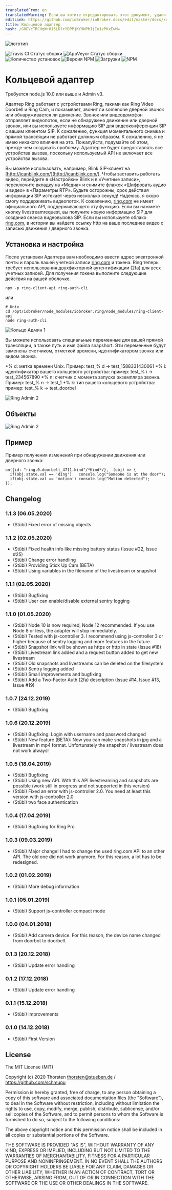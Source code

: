 ```yaml
---
translatedFrom: en
translatedWarning: Если вы хотите отредактировать этот документ, удалите поле «translationFrom», в противном случае этот документ будет снова автоматически переведен
editLink: https://github.com/ioBroker/ioBroker.docs/edit/master/docs/ru/adapterref/iobroker.ring/README.md
title: Кольцевой адаптер
hash: /G0EVcTRCHqW+815LDlrYBPPjKY9NPbIjIu1zPKxEwM=
---
```

![логотип](../../../en/adapterref/iobroker.ring/admin/ring.png)

![Travis CI Статус сборки](https://travis-ci.org/schmupu/ioBroker.ring.svg?branch=master)
![AppVeyor Статус сборки](https://ci.appveyor.com/api/projects/status/github/schmupu/ioBroker.ring?branch=master&svg=true)
![Количество установок](http://iobroker.live/badges/ring-stable.svg)
![Версия NPM](http://img.shields.io/npm/v/iobroker.ring.svg)
![Загрузки](https://img.shields.io/npm/dm/iobroker.ring.svg)
![NPM](https://nodei.co/npm/iobroker.ring.png?downloads=true)

# Кольцевой адаптер
Требуется node.js 10.0 или выше и Admin v3.

Адаптер Ring работает с устройствами Ring, такими как Ring Video Doorbell и Ring Cam, и показывает, звонит ли somenone дверной звонок или обнаруживается ли движение. Звонок или видеодомофон отправляет видеопоток, если не обнаружено движение или дверной звонок, или вы используете информацию SIP для видеоконференции SIP с вашим клиентом SIP.
К сожалению, функция моментального снимка и прямой трансляции не работает должным образом. К сожалению, я не имею никакого влияния на это. Пожалуйста, подумайте об этом, прежде чем создавать проблему.
Адаптер не будет предоставлять все устройства вызова, поскольку используемый API не включает все устройства вызова.

Вы можете использовать, например, Blink SIP-клиент на [http://icanblink.com/](http://icanblink.com/). Чтобы заставить работать видео, перейдите в «Настройки» Blink и в «Учетные записи», переключите вкладку на «Медиа» и снимите флажок «Шифровать аудио и видео» в «Параметры RTP». Будьте осторожны, срок действия информации SIP истекает через несколько секунд! Надеюсь, я скоро смогу поддерживать видеопоток. К сожалению, [ring.com](https://ring.com) не имеет официального API, поддерживающего эту функцию.
Если вы нажмете кнопку livestreamrequest, вы получите новую информацию SIP для создания сеанса видеовызова SIP. Если вы используете облако [ring.com](https://ring.com), в истории вы найдете ссылку http на ваше последнее видео с записью движения / дверного звонка.

## Установка и настройка
После установки Адаптера вам необходимо ввести адрес электронной почты и пароль вашей учетной записи [ring.com](https://ring.com) и токена. Ring теперь требует использования двухфакторной аутентификации (2fa) для всех учетных записей. Для получения токена выполните следующие действия на вашей оболочке.

```
npx -p ring-client-api ring-auth-cli
```

или

```
# Unix
cd /opt/iobroker/node_modules/iobroker.ring/node_modules/ring-client-api
node ring-auth-cli
```

![Кольцо Админ 1](../../../en/adapterref/iobroker.ring/docs/ring_admin_tab1.png)

Вы можете использовать специальные переменные для вашей прямой трансляции, а также путь и имя файла snapshort. Эти переменные будут заменены счетчиком, отметкой времени, идентификатором звонка или видом звонка.

*% d: метка времени Unix. Пример: test_% d -> test_1588331430061
*% i: идентификатор вашего кольцевого устройства: пример: test_% i -> test_234567890
*% n: счетчик с момента запуска экземпляра звонка. Пример: test_% n -> test_1
*% k: тип вашего кольцевого устройства: пример: test_% k -> test_doorbel

![Ring Admin 2](../../../en/adapterref/iobroker.ring/docs/ring_admin_tab2.png)

## Объекты
![Ring Admin 2](../../../en/adapterref/iobroker.ring/docs/ring_objects.png)

## Пример
Пример получения изменений при обнаружении движения или дверного звонка:

```
on({id: "ring.0.doorbell_4711.kind"/*Kind*/},  (obj) => {
  if(obj.state.val == 'ding')   console.log("Someone is at the door");
  if(obj.state.val == 'motion') console.log("Motion detected");
});
```

## Changelog

### 1.1.3 (06.05.2020)
* (Stübi) Fixed error of missing objects 

### 1.1.2 (02.05.2020)
* (Stübi) Fixed health info like missing battery status (Issue #22, Issue #25) 
* (Stübi) Change error handling
* (Stübi) Providing Stick Up Cam (BETA)
* (Stübi) Using variables in the filename of the livestream or snapshot 

### 1.1.1 (02.05.2020)
* (Stübi) Bugfixing
* (Stübi) User can enable/disable external sentry logging

### 1.1.0 (01.05.2020)
* (Stübi) Node 10 is now required, Node 12 recommended. If you use Node 8 or less, the adapter will stop immediately.
* (Stübi) Tested with js-controller 3. I recommend using js-controller 3 or higher because of sentry logging and more features in the future 
* (Stübi) Snapshot link will be shown as https or http in state (Issue #18)
* (Stübi) Livestream link added and a request button added to get new livestream
* (Stübi) Old snapshots and livestreams can be deleted on the filesystem
* (Stübi) Sentry logging added
* (Stübi) Small improvements and bugfixing   
* (Stübi) Add a Two-Factor Auth (2fa) description (Issue #14, Issue #13, Issue #19)

### 1.0.7 (24.12.2019)
* (Stübi) Bugfixing

### 1.0.6 (20.12.2019)
* (Stübi) Bugfixing: Login with username and password changed
* (Stübi) New feature (BETA): Now you can make snapshots in jpg and a livestream in mp4 format. Unfortunately the snapshot / livestream does not work always! 

### 1.0.5 (18.04.2019)
* (Stübi) Bugfixing 
* (Stübi) Using new API. With this API livestreaming and snapshots are possible (work still in progress and not supported in this version)
* (Stübi) Fixed an error with js-controller 2.0. You need at least this version with js-controller 2.0
* (Stübi) two face authentication


### 1.0.4 (17.04.2019)
* (Stübi) Bugfixing for Ring Pro 

### 1.0.3 (09.03.2019)
* (Stübi) Major change! I had to change the used ring.com API to an other API. The old one did not work anymore. For this reason, a lot has to be redesigned.  

### 1.0.2 (01.02.2019)
* (Stübi) More debug information 

### 1.0.1 (05.01.2019)
* (Stübi) Support js-controller compact mode 

### 1.0.0 (04.01.2018)
* (Stübi) Add camera device. For this reason, the device name changed from doorbot to doorbell.

### 0.1.3 (20.12.2018)
* (Stübi) Update error handling

### 0.1.2 (17.12.2018)
* (Stübi) Update error handling

### 0.1.1 (15.12.2018)
* (Stübi) Improvements

### 0.1.0 (14.12.2018)
* (Stübi) First Version

## License
The MIT License (MIT)

Copyright (c) 2020 Thorsten <thorsten@stueben.de> / <https://github.com/schmupu>

Permission is hereby granted, free of charge, to any person obtaining a copy
of this software and associated documentation files (the "Software"), to deal
in the Software without restriction, including without limitation the rights
to use, copy, modify, merge, publish, distribute, sublicense, and/or sell
copies of the Software, and to permit persons to whom the Software is
furnished to do so, subject to the following conditions:

The above copyright notice and this permission notice shall be included in
all copies or substantial portions of the Software.

THE SOFTWARE IS PROVIDED "AS IS", WITHOUT WARRANTY OF ANY KIND, EXPRESS OR
IMPLIED, INCLUDING BUT NOT LIMITED TO THE WARRANTIES OF MERCHANTABILITY,
FITNESS FOR A PARTICULAR PURPOSE AND NONINFRINGEMENT. IN NO EVENT SHALL THE
AUTHORS OR COPYRIGHT HOLDERS BE LIABLE FOR ANY CLAIM, DAMAGES OR OTHER
LIABILITY, WHETHER IN AN ACTION OF CONTRACT, TORT OR OTHERWISE, ARISING FROM,
OUT OF OR IN CONNECTION WITH THE SOFTWARE OR THE USE OR OTHER DEALINGS IN
THE SOFTWARE.